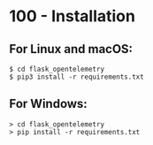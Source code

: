 # 100 - Installation

## For Linux and macOS:

```
$ cd flask_opentelemetry
$ pip3 install -r requirements.txt
```

## For Windows:

```
> cd flask_opentelemetry
> pip install -r requirements.txt
```
